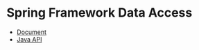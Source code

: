 # Spring Framework Data Access
- [Document](https://docs.spring.io/spring-framework/docs/current/spring-framework-reference/data-access.html#spring-data-tier)
- [Java API](https://docs.spring.io/spring/docs/current/javadoc-api/overview-summary.html)
